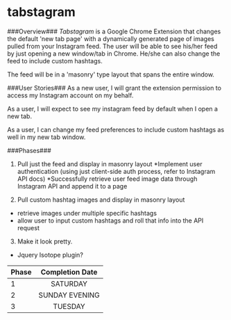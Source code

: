tabstagram
==========

###Overview###
*Tabstagram* is a Google Chrome Extension that changes the default 'new tab page' with a dynamically generated page of images pulled from your Instagram feed. The user will be able to see his/her feed by just opening a new window/tab in Chrome. He/she can also change the feed to include custom hashtags.

The feed will be in a 'masonry' type layout that spans the entire window.

###User Stories###
As a new user, I will grant the extension permission to access my Instagram account on my behalf.

As a user, I will expect to see my instagram feed by default when I open a new tab.

As a user, I can change my feed preferences to include custom hashtags as well in my new tab window.


###Phases###
1. Pull just the feed and display in masonry layout
  *Implement user authentication (using just client-side auth process, refer to Instagram API docs)
  *Successfully retrieve user feed image data through Instagram API and append it to a page

2. Pull custom hashtag images and display in masonry layout
  * retrieve images under multiple specific hashtags
  * allow user to input custom hashtags and roll that info into the API request

3. Make it look pretty.
  * Jquery Isotope plugin?


| Phase         | Completion Date |
| ------------- |:-------------:|
| 1    |  SATURDAY |
| 2     | SUNDAY EVENING  |
| 3     | TUESDAY     |


